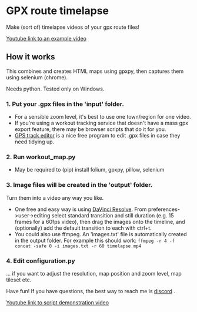 # GPX route timelapse
Make (sort of) timelapse videos of your gpx route files! 

[Youtube link to an example video](https://www.youtube.com/watch?v=uFagBApJx_A)

## How it works

This combines and creates HTML maps using gpxpy, then captures them using selenium (chrome).

Needs python. Tested only on Windows.

### 1. Put your .gpx files in the 'input' folder. 
  - For a sensible zoom level, it's best to use one town/region for one video.
  - If you're using a workout tracking service that doesn't have a mass gpx export feature, there may be browser scripts that do it for you.
  - [GPS track editor](http://www.gpstrackeditor.com/) is a nice free program to edit .gpx files in case they need tidying up.

### 2. Run **workout_map.py**
  - May be required to (pip) install folium, gpxpy, pillow, selenium

### 3. Image files will be created in the 'output' folder. 
Turn them into a video any way you like.
   - One free and easy way is using [DaVinci Resolve](https://www.blackmagicdesign.com/products/davinciresolve). From preferences->user->editing select standard transition and still duration (e.g. 15 frames for a 60fps video), then drag the images onto the timeline, and (optionally) add the default transition to each with ctrl+t.
   - You could also use ffmpeg. An 'images.txt' file is automatically created in the output folder. For example this should work:
     `ffmpeg -r 4 -f concat -safe 0 -i images.txt -r 60 timelapse.mp4`   

### 4. Edit configuration.py
... if you want to adjust the resolution, map position and zoom level, map tileset etc.


Have fun! If you have questions, the best way to reach me is [discord](http://discordapp.com/users/244907716231954442) .


[Youtube link to script demonstration video](https://www.youtube.com/watch?v=OBF14k_oCPE)

